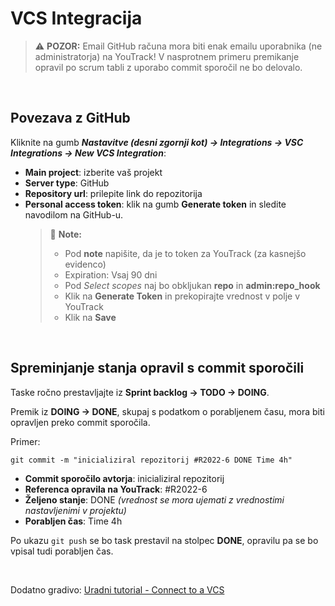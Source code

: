# VCS Integracija

> :warning: **POZOR:** Email GitHub računa mora biti enak emailu uporabnika (ne administratorja) na YouTrack! V nasprotnem primeru premikanje opravil po scrum tabli z uporabo commit sporočil ne bo delovalo.

<br>

## Povezava z GitHub

Kliknite na gumb ***Nastavitve (desni zgornji kot) -> Integrations -> VSC Integrations -> New VCS Integration***:

- **Main project**: izberite vaš projekt
- **Server type**: GitHub
- **Repository url**: prilepite link do repozitorija
- **Personal access token**: klik na gumb **Generate token** in sledite navodilom na GitHub-u.  
  > :memo: **Note:**
  > - Pod **note** napišite, da je to token za YouTrack (za kasnejšo evidenco)
  > - Expiration: Vsaj 90 dni
  > - Pod *Select scopes* naj bo obkljukan **repo** in **admin:repo_hook**
  > - Klik na **Generate Token** in prekopirajte vrednost v polje v YouTrack
  > - Klik na **Save**

<br>

## Spreminjanje stanja opravil s commit sporočili

Taske ročno prestavljajte iz **Sprint backlog -> TODO -> DOING**.  

Premik iz **DOING -> DONE**, skupaj s podatkom o porabljenem času, mora biti opravljen preko commit sporočila.

Primer:  
```
git commit -m "inicializiral repozitorij #R2022-6 DONE Time 4h"
```

- **Commit sporočilo avtorja**: inicializiral repozitorij
- **Referenca opravila na YouTrack**: #R2022-6
- **Željeno stanje**: DONE *(vrednost se mora ujemati z vrednostimi nastavljenimi v projektu)*
- **Porabljen čas**: Time 4h

Po ukazu ```git push``` se bo task prestavil na stolpec **DONE**, opravilu pa se bo vpisal tudi porabljen čas.

<br>

Dodatno gradivo: [Uradni tutorial - Connect to a VCS](https://www.jetbrains.com/help/youtrack/server/Connect-to-a-VCS.html)
